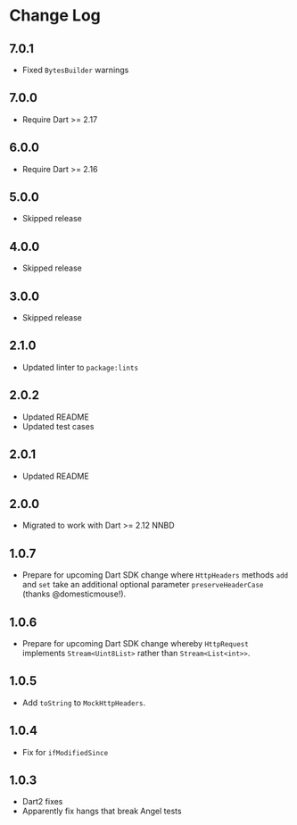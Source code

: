 # Change Log

## 7.0.1

* Fixed `BytesBuilder` warnings

## 7.0.0

* Require Dart >= 2.17

## 6.0.0

* Require Dart >= 2.16

## 5.0.0

* Skipped release

## 4.0.0

* Skipped release

## 3.0.0

* Skipped release

## 2.1.0

* Updated linter to `package:lints`

## 2.0.2

* Updated README
* Updated test cases

## 2.0.1

* Updated README

## 2.0.0

* Migrated to work with Dart >= 2.12 NNBD

## 1.0.7

* Prepare for upcoming Dart SDK change where `HttpHeaders` methods
`add` and `set` take an additional optional parameter `preserveHeaderCase` (thanks @domesticmouse!).

## 1.0.6

* Prepare for upcoming Dart SDK change whereby `HttpRequest` implements
  `Stream<Uint8List>` rather than `Stream<List<int>>`.

## 1.0.5

* Add `toString` to `MockHttpHeaders`.

## 1.0.4

* Fix for `ifModifiedSince`

## 1.0.3

* Dart2 fixes
* Apparently fix hangs that break Angel tests
